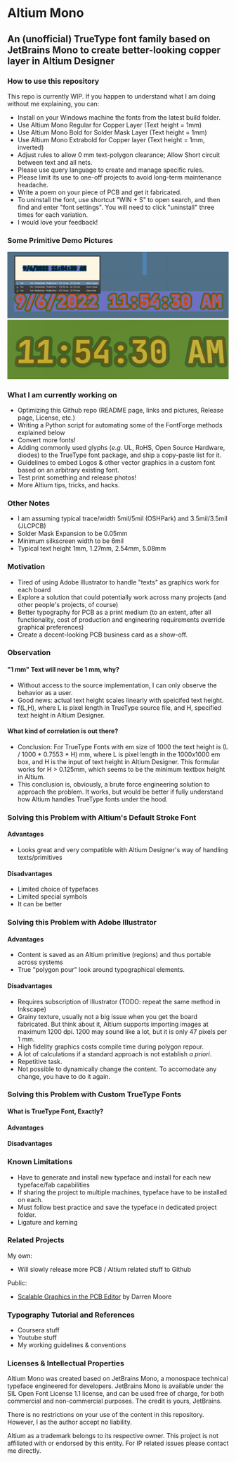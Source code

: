 # Altium Mono
## An (unofficial) TrueType font family based on JetBrains Mono to create better-looking copper layer in Altium Designer

### How to use this repository
This repo is currently WIP. If you happen to understand what I am doing without me explaining, you can:
- Install on your Windows machine the fonts from the latest build folder.
- Use Altium Mono Regular for Copper Layer (Text height = 1mm)
- Use Altium Mono Bold for Solder Mask Layer (Text height = 1mm)
- Use Altium Mono Extrabold for Copper layer (Text height = 1mm, inverted)
- Adjust rules to allow 0 mm text-polygon clearance; Allow Short circuit between text and all nets.
- Please use query language to create and manage specific rules.
- Please limit its use to one-off projects to avoid long-term maintenance headache.
- Write a poem on your piece of PCB and get it fabricated.
- To uninstall the font, use shortcut "WIN + S" to open search, and then find and enter "font settings". You will need to click "uninstall" three times for each variation. 
- I would love your feedback! 

### Some Primitive Demo Pictures
![Demonstration 2D](/Images/Demo1.jpg)
![Demonstration 3D](/Images/Demo1-1.jpg)

### What I am currently working on 
- Optimizing this Github repo (README page, links and pictures, Release page, License, etc.)
- Writing a Python script for automating some of the FontForge methods explained below
- Convert more fonts!
- Adding commonly used glyphs (*e.g.* UL, RoHS, Open Source Hardware, diodes) to the TrueType font package, and ship a copy-paste list for it. 
- Guidelines to embed Logos & other vector graphics in a custom font based on an arbitrary existing font.
- Test print something and release photos!
- More Altium tips, tricks, and hacks.

### Other Notes
- I am assuming typical trace/width 5mil/5mil (OSHPark) and 3.5mil/3.5mil (JLCPCB)
- Solder Mask Expansion to be 0.05mm
- Minimum silkscreen width to be 6mil
- Typical text height 1mm, 1.27mm, 2.54mm, 5.08mm


### Motivation
- Tired of using Adobe Illustrator to handle "texts" as graphics work for each board
- Explore a solution that could potentially work across many projects (and other people's projects, of course)
- Better typography for PCB as a print medium (to an extent, after all functionality, cost of production and engineering requirements override graphical preferences)
- Create a decent-looking PCB business card as a show-off.

### Observation 
#### "1 mm" Text will never be 1 mm, why?
- Without access to the source implementation, I can only observe the behavior as a user. 
- Good news: actual text height scales linearly with speicifed text height.
- f(L,H), where L is pixel length in TrueType source file, and H, specified text height in Altium Designer.
#### What kind of correlation is out there?
- Conclusion: For TrueType Fonts with em size of 1000 the text height is (L / 1000 * 0.7553 * H) mm, where L is pixel length in the 1000x1000 em box, and H is the input of text height in Altium Designer. This formular works for H > 0.125mm, which seems to be the minimum textbox height in Altium.
- This conclusion is, obviously, a brute force engineering solution to approach the problem. It works, but would be better if fully understand how Altium handles TrueType fonts under the hood.
### Solving this Problem with Altium's Default Stroke Font
#### Advantages
- Looks great and very compatible with Altium Designer's way of handling texts/primitives
#### Disadvantages
- Limited choice of typefaces
- Limited special symbols
- It can be better
### Solving this Problem with Adobe Illustrator
#### Advantages
- Content is saved as an Altium primitive (regions) and thus portable across systems
- True "polygon pour" look around typographical elements.
#### Disadvantages
- Requires subscription of Illustrator (TODO: repeat the same method in Inkscape)
- Grainy texture, usually not a big issue when you get the board fabricated. But think about it, Altium supports importing images at maximum 1200 dpi. 1200 may sound like a lot, but it is only 47 pixels per 1 mm. 
- High fidelity graphics costs compile time during polygon repour.
- A lot of calculations if a standard approach is not establish *a priori*. 
- Repetitive task.
- Not possible to dynamically change the content. To accomodate any change, you have to do it again.

### Solving this Problem with Custom TrueType Fonts
#### What is TrueType Font, Exactly?
#### Advantages
#### Disadvantages





### Known Limitations
- Have to generate and install new typeface and install for each new typeface/fab capabilities
- If sharing the project to multiple machines, typeface have to be installed on each.
- Must follow best practice and save the typeface in dedicated project folder.
- Ligature and kerning 
### Related Projects
My own:

- Will slowly release more PCB / Altium related stuff to Github

Public:
- [Scalable Graphics in the PCB Editor](https://forum.live.altium.com/#/posts/61899) by Darren Moore 

### Typography Tutorial and References
- Coursera stuff
- Youtube stuff
- My working guidelines & conventions

### Licenses & Intellectual Properties
Altium Mono was created based on JetBrains Mono, a monospace technical typeface engineered for developers. JetBrains Mono is available under the SIL Open Font License 1.1 license, and can be used free of charge, for both commercial and non-commercial purposes. The credit is yours, JetBrains. 

There is no restrictions on your use of the content in this repository. However, I as the author accept no liability.

Altium as a trademark belongs to its respective owner. This project is not affiliated with or endorsed by this entity. For IP related issues please contact me directly. 